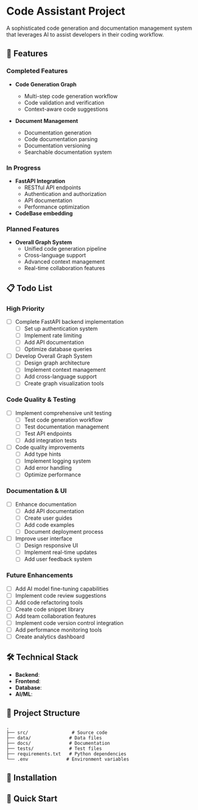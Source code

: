 # Code Assistant Project

A sophisticated code generation and documentation management system that leverages AI to assist developers in their coding workflow.

## 🚀 Features

### Completed Features
- **Code Generation Graph**
  - Multi-step code generation workflow
  - Code validation and verification
  - Context-aware code suggestions

- **Document Management**
  - Documentation generation
  - Code documentation parsing
  - Documentation versioning
  - Searchable documentation system

### In Progress
- **FastAPI Integration**
  - RESTful API endpoints
  - Authentication and authorization
  - API documentation
  - Performance optimization
- **CodeBase embedding**
### Planned Features
- **Overall Graph System**
  - Unified code generation pipeline
  - Cross-language support
  - Advanced context management
  - Real-time collaboration features

## 📋 Todo List

### High Priority
- [ ] Complete FastAPI backend implementation
  - [ ] Set up authentication system
  - [ ] Implement rate limiting
  - [ ] Add API documentation
  - [ ] Optimize database queries

- [ ] Develop Overall Graph System
  - [ ] Design graph architecture
  - [ ] Implement context management
  - [ ] Add cross-language support
  - [ ] Create graph visualization tools

### Code Quality & Testing
- [ ] Implement comprehensive unit testing
  - [ ] Test code generation workflow
  - [ ] Test documentation management
  - [ ] Test API endpoints
  - [ ] Add integration tests

- [ ] Code quality improvements
  - [ ] Add type hints
  - [ ] Implement logging system
  - [ ] Add error handling
  - [ ] Optimize performance

### Documentation & UI
- [ ] Enhance documentation
  - [ ] Add API documentation
  - [ ] Create user guides
  - [ ] Add code examples
  - [ ] Document deployment process

- [ ] Improve user interface
  - [ ] Design responsive UI
  - [ ] Implement real-time updates
  - [ ] Add user feedback system

### Future Enhancements
- [ ] Add AI model fine-tuning capabilities
- [ ] Implement code review suggestions
- [ ] Add code refactoring tools
- [ ] Create code snippet library
- [ ] Add team collaboration features
- [ ] Implement code version control integration
- [ ] Add performance monitoring tools
- [ ] Create analytics dashboard

## 🛠️ Technical Stack

- **Backend**: 
- **Frontend**: 
- **Database**: 
- **AI/ML**: 

## 📁 Project Structure

```
.
├── src/                # Source code
├── data/              # Data files
├── docs/              # Documentation
├── tests/             # Test files
├── requirements.txt   # Python dependencies
└── .env              # Environment variables
```

## 🔧 Installation

## 🚀 Quick Start

